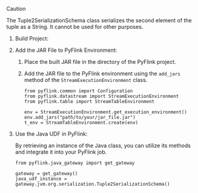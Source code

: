 > [!CAUTION]
> The Tuple2SerializationSchema class serializes the second element of the tuple as a String. 
> It cannot be used for other purposes.


1. Build Project:

2. Add the JAR File to PyFlink Environment:
   1. Place the built JAR file in the directory of the PyFlink project.
   2. Add the JAR file to the PyFlink environment using the `add_jars` method of the `StreamExecutionEnvironment` class. 
   
      ```
      from pyflink.common import Configuration
      from pyflink.datastream import StreamExecutionEnvironment
      from pyflink.table import StreamTableEnvironment

      env = StreamExecutionEnvironment.get_execution_environment()
      env.add_jars("path/to/your/jar_file.jar")
      t_env = StreamTableEnvironment.create(env)
      ```
3. Use the Java UDF in PyFlink:

    By retrieving an instance of the Java class, you can utilize its methods and integrate it into your PyFlink job.
    ```
    from pyflink.java_gateway import get_gateway

    gateway = get_gateway()
    java_udf_instance = gateway.jvm.org.serialization.Tuple2SerializationSchema()
    ```


